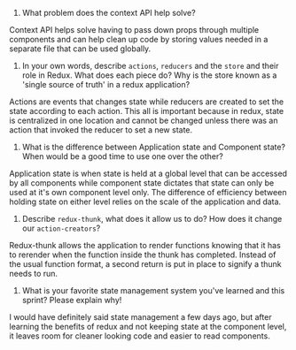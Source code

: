 1. What problem does the context API help solve?

Context API helps solve having to pass down props through multiple components and can help clean up code by storing values needed in a separate file that can be used globally.

1. In your own words, describe `actions`, `reducers` and the `store` and their role in Redux. What does each piece do? Why is the store known as a 'single source of truth' in a redux application?

Actions are events that changes state while reducers are created to set the state according to each action. This all is important because in redux, state is centralized in one location and cannot be changed unless there was an action that invoked the reducer to set a new state.

1. What is the difference between Application state and Component state? When would be a good time to use one over the other?

Application state is when state is held at a global level that can be accessed by all components while component state dictates that state can only be used at it's own component level only. The difference of efficiency between holding state on either level relies on the scale of the application and data.

1. Describe `redux-thunk`, what does it allow us to do? How does it change our `action-creators`?

Redux-thunk allows the application to render functions knowing that it has to rerender when the function inside the thunk has completed. Instead of the usual function format, a second return is put in place to signify a thunk needs to run. 

1. What is your favorite state management system you've learned and this sprint? Please explain why!

I would have definitely said state management a few days ago, but after learning the benefits of redux and not keeping state at the component level, it leaves room for cleaner looking code and easier to read components.
